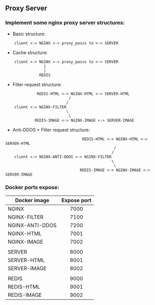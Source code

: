 ## Proxy Server

### Implement some nginx proxy server structures:

- Basic structure:

```
    client <-> NGINX <-> proxy_passs to <-> SERVER
```

- Cache structure:

```
    client <-> NGINX <-> proxy_passs to <-> SERVER
                 |
                 |
               REDIS
```

- Filter request structure:

```
              REDIS-HTML <-> NGINX-HTML <-> SERVER-HTML
                            /
                           /
    client <-> NGINX-FILTER
                           \
                            \
             REDIS-IMAGE <-> NGINX-IMAGE <-> SERVER-IMAGE
```

- Anti-DDOS + Filter request structure:

```
                                  REDIS-HTML <-> NGINX-HTML <-> SERVER-HTML
                                                /
                                               /
    client <-> NGINX-ANTI-DDOS <-> NGINX-FILTER
                                               \
                                                \
                                 REDIS-IMAGE <-> NGINX-IMAGE <-> SERVER-IMAGE
```

### Docker ports expose:

| Docker image    | Expose port |
| --------------- | :---------: |
| NGINX           |    7000     |
| NGINX-FILTER    |    7100     |
| NGINX-ANTI-DDOS |    7200     |
| NGINX-HTML      |    7001     |
| NGINX-IMAGE     |    7002     |
|                 |             |
| SERVER          |    8000     |
| SERVER-HTML     |    8001     |
| SERVER-IMAGE    |    8002     |
|                 |             |
| REDIS           |    9000     |
| REDIS-HTML      |    9001     |
| REDIS-IMAGE     |    9002     |
